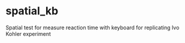 # spatial_kb
Spatial test for measure reaction time with keyboard for replicating Ivo Kohler experiment
